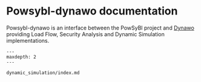 # Powsybl-dynawo documentation
Powsybl-dynawo is an interface between the PowSyBl project and [Dynawo](https://dynawo.github.io) providing Load Flow, Security Analysis and Dynamic Simulation implementations.

```{toctree}
---
maxdepth: 2
---

dynamic_simulation/index.md
```
